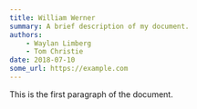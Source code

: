 ```yaml
---
title: William Werner
summary: A brief description of my document.
authors:
    - Waylan Limberg
    - Tom Christie
date: 2018-07-10
some_url: https://example.com 
---
```

This is the first paragraph of the document. 